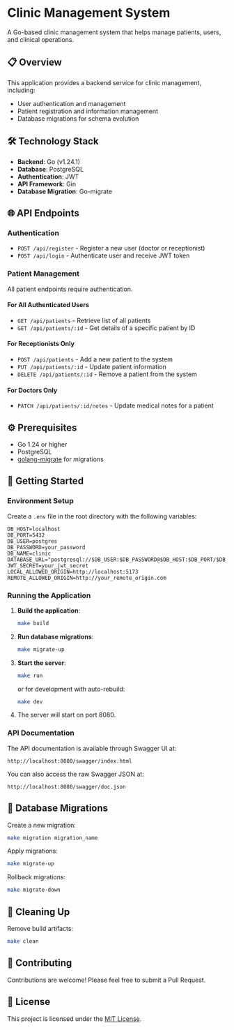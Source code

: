 # Clinic Management System

A Go-based clinic management system that helps manage patients, users, and clinical operations.

## 📋 Overview

This application provides a backend service for clinic management, including:
- User authentication and management
- Patient registration and information management
- Database migrations for schema evolution

## 🛠️ Technology Stack

- **Backend**: Go (v1.24.1)
- **Database**: PostgreSQL
- **Authentication**: JWT
- **API Framework**: Gin
- **Database Migration**: Go-migrate

## 🌐 API Endpoints

### Authentication
- `POST /api/register` - Register a new user (doctor or receptionist)
- `POST /api/login` - Authenticate user and receive JWT token

### Patient Management
All patient endpoints require authentication.

#### For All Authenticated Users
- `GET /api/patients` - Retrieve list of all patients
- `GET /api/patients/:id` - Get details of a specific patient by ID

#### For Receptionists Only
- `POST /api/patients` - Add a new patient to the system
- `PUT /api/patients/:id` - Update patient information
- `DELETE /api/patients/:id` - Remove a patient from the system

#### For Doctors Only
- `PATCH /api/patients/:id/notes` - Update medical notes for a patient

## ⚙️ Prerequisites

- Go 1.24 or higher
- PostgreSQL
- [golang-migrate](https://github.com/golang-migrate/migrate) for migrations

## 🚀 Getting Started

### Environment Setup

Create a `.env` file in the root directory with the following variables:

```
DB_HOST=localhost
DB_PORT=5432
DB_USER=postgres
DB_PASSWORD=your_password
DB_NAME=clinic
DATABASE_URL="postgresql://$DB_USER:$DB_PASSWORD@$DB_HOST:$DB_PORT/$DB_NAME"
JWT_SECRET=your_jwt_secret
LOCAL_ALLOWED_ORIGIN=http://localhost:5173
REMOTE_ALLOWED_ORIGIN=http://your_remote_origin.com
```

### Running the Application

1. **Build the application**:
   ```bash
   make build
   ```

2. **Run database migrations**:
   ```bash
   make migrate-up
   ```

3. **Start the server**:
   ```bash
   make run
   ```
   or for development with auto-rebuild:
   ```bash
   make dev
   ```

4. The server will start on port 8080.

### API Documentation

The API documentation is available through Swagger UI at:
```
http://localhost:8080/swagger/index.html
```

You can also access the raw Swagger JSON at:
```
http://localhost:8080/swagger/doc.json
```

## 🔄 Database Migrations

Create a new migration:
```bash
make migration migration_name
```

Apply migrations:
```bash
make migrate-up
```

Rollback migrations:
```bash
make migrate-down
```

## 🧹 Cleaning Up

Remove build artifacts:
```bash
make clean
```

## 🤝 Contributing

Contributions are welcome! Please feel free to submit a Pull Request.

## 📄 License

This project is licensed under the [MIT License](LICENSE).
